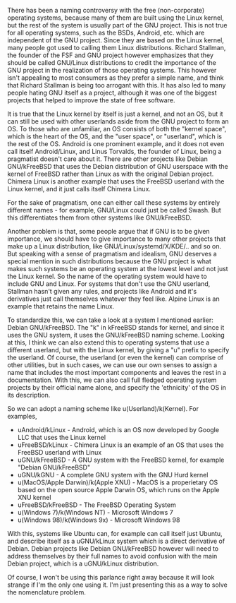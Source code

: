 There has been a naming controversy with the free (non-corporate) operating systems, because many of them are built using the Linux kernel, but the rest of the system is usually part of the GNU project. This is not true for all operating systems, such as the BSDs, Android, etc. which are independent of the GNU project. Since they are based on the Linux kernel, many people got used to calling them Linux distributions. Richard Stallman, the founder of the FSF and GNU project however emphasizes that they should be called GNU/Linux distributions to credit the importance of the GNU project in the realization of those operating systems. This however isn't appealing to most consumers as they prefer a simple name, and think that Richard Stallman is being too arrogant with this. It has also led to many people hating GNU itself as a project, although it was one of the biggest projects that helped to improve the state of free software.

It is true that the Linux kernel by itself is just a kernel, and not an OS, but it can still be used with other userlands aside from the GNU project to form an OS. To those who are unfamiliar, an OS consists of both the "kernel space", which is the heart of the OS, and the "user space", or "userland", which is the rest of the OS. Android is one prominent example, and it does not even call itself Android/Linux, and Linus Torvalds, the founder of Linux, being a pragmatist doesn't care about it. There are other projects like Debian GNU/kFreeBSD that uses the Debian distribution of GNU userspace with the kernel of FreeBSD rather than Linux as with the original Debian project. Chimera Linux is another example that uses the FreeBSD userland with the Linux kernel, and it just calls itself Chimera Linux.

For the sake of pragmatism, one can either call these systems by entirely different names - for example, GNU/Linux could just be called Swash. But this differentiates them from other systems like GNU/kFreeBSD.

Another problem is that, some people argue that if GNU is to be given importance, we should have to give importance to many other projects that make up a Linux distribution, like GNU/Linux/systemd/X/KDE/.. and so on. But speaking with a sense of pragmatism and idealism, GNU deserves a special mention in such distributions because the GNU project is what makes such systems be an operating system at the lowest level and not just the Linux kernel. So the name of the operating system would have to include GNU and Linux. For systems that don't use the GNU userland, Stallman hasn't given any rules, and projects like Android and it's derivatives just call themselves whatever they feel like. Alpine Linux is an example that retains the name Linux.

To standardize this, we can take a look at a system I mentioned earlier: Debian GNU/kFreeBSD. The "k" in kFreeBSD stands for kernel, and since it uses the GNU system, it uses the GNU/kFreeBSD naming scheme. Looking at this, I think we can also extend this to operating systems that use a different userland, but with the Linux kernel, by giving a "u" prefix to specify the userland. Of course, the userland (or even the kernel) can comprise of other utilities, but in such cases, we can use our own senses to assign a name that includes the most important components and leaves the rest in a documentation. With this, we can also call full fledged operating system projects by their official name alone, and specify the 'ethnicity' of the OS in its description.

So we can adopt a naming scheme like u(Userland)/k(Kernel). For examples,

- uAndroid/kLinux - Android, which is an OS now developed by Google LLC that uses the Linux kernel
- uFreeBSD/kLinux - Chimera Linux is an example of an OS that uses the FreeBSD userland with Linux
- uGNU/kFreeBSD - A GNU system with the FreeBSD kernel, for example "Debian GNU/kFreeBSD"
- uGNU/kGNU - A complete GNU system with the GNU Hurd kernel
- u(MacOS/Apple Darwin)/k(Apple XNU) - MacOS is a properietary OS based on the open source Apple Darwin OS, which runs on the Apple XNU kernel
- uFreeBSD/kFreeBSD - The FreeBSD Operating System
- u(Windows 7)/k(Windows NT) - Microsoft Windows 7
- u(Windows 98)/k(Windows 9x) - Microsoft Windows 98

With this, systems like Ubuntu can, for example can call itself just Ubuntu, and describe itself as a uGNU/kLinux system which is a direct derivative of Debian. Debian projects like Debian GNU/kFreeBSD however will need to address themselves by their full names to avoid confusion with the main Debian project, which is a uGNU/kLinux distribution.

Of course, I won't be using this parlance right away because it will look strange if I'm the only one using it. I'm just presenting this as a way to solve the nomenclature problem.